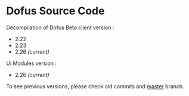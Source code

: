 Dofus Source Code
=================

Decompilation of Dofus Beta client version :

- 2.22
- 2.23
- 2.26 _(current)_

Ui Modules version :

- 2.26 _(current)_

To see previous versions, please check old commits and [master](https://github.com/Emudofus/Dofus/tree/master) branch.
